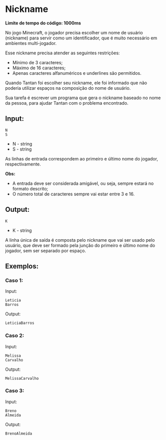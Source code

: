 # Nickname

**Limite de tempo do código: 1000ms**

No jogo Minecraft, o jogador precisa escolher um nome de usuário (nickname) para servir como um identificador, que é muito necessário em ambientes multi-jogador.

Esse nickname precisa atender as seguintes restrições:

- Mínimo de 3 caracteres;
- Máximo de 16 caracteres;
- Apenas caracteres alfanuméricos e underlines são permitidos.

Quando Tantan foi escolher seu nickname, ele foi informado que não poderia utilizar espaços na composição do nome de usuário.

Sua tarefa é escrever um programa que gera o nickname baseado no nome da pessoa, para ajudar Tantan com o problema encontrado.

## Input:

```
N
S
```

- N - string
- S - string

As linhas de entrada correspondem ao primeiro e último nome do jogador, respectivamente.

**Obs:**

- A entrada deve ser considerada amigável, ou seja, sempre estará no formato descrito;
- O número total de caracteres sempre vai estar entre 3 e 16.

## Output:

```
K
```

- K - string

A linha única de saída é composta pelo nickname que vai ser usado pelo usuário, que deve ser formado pela junção do primeiro e último nome do jogador, sem ser separado por espaço.

## Exemplos:

### Caso 1:

Input:
```
Leticia
Barros
```

Output:
```
LeticiaBarros
```

### Caso 2:

Input:
```
Melissa
Carvalho
```

Output:
```
MelissaCarvalho
```

### Caso 3:

Input:
```
Breno
Almeida
```

Output:
```
BrenoAlmeida
```
